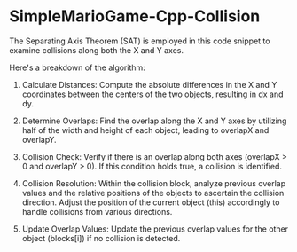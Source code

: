 # SimpleMarioGame-Cpp-Collision

The Separating Axis Theorem (SAT) is employed in this code snippet to examine collisions along both the X and Y axes.

Here's a breakdown of the algorithm:

1. Calculate Distances:
Compute the absolute differences in the X and Y coordinates between the centers of the two objects, resulting in dx and dy.

2. Determine Overlaps:
Find the overlap along the X and Y axes by utilizing half of the width and height of each object, leading to overlapX and overlapY.

3. Collision Check:
Verify if there is an overlap along both axes (overlapX > 0 and overlapY > 0). If this condition holds true, a collision is identified.

4. Collision Resolution:
Within the collision block, analyze previous overlap values and the relative positions of the objects to ascertain the collision direction. Adjust the position of the current object (this) accordingly to handle collisions from various directions.

5. Update Overlap Values:
Update the previous overlap values for the other object (blocks[i]) if no collision is detected.
